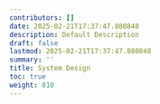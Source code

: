 ```yaml
---
contributors: []
date: 2025-02-21T17:37:47.880848
description: Default Description
draft: false
lastmod: 2025-02-21T17:37:47.880848
summary: ''
title: System Design
toc: true
weight: 810
---
```



